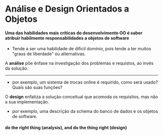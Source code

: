 # Análise e Design Orientados a Objetos

#### Uma das habilidades mais críticas do desenvolvimento OO é saber atribuir  habilmente responsabilidades a objetos de software

* Tende a ser uma habilidade de díficil domínio, pois tende a ter muitos "graus de liberdade" ou alternativas.

A **análise** põe ênfase na investigação dos problemas e requistos, ao invés da solução.

---

* por exemplo, um sistema de trocas online é requirido, como será usado? Quais são suas funções?

O **design** enfatiza a solução conceitual que acomoda os requisitos, mas não a sua implementação.

* por exemplo, uma descrição da schema do banco de dados e os objetos de software.

#### do the right thing (analysis), and do the thing right (design)

